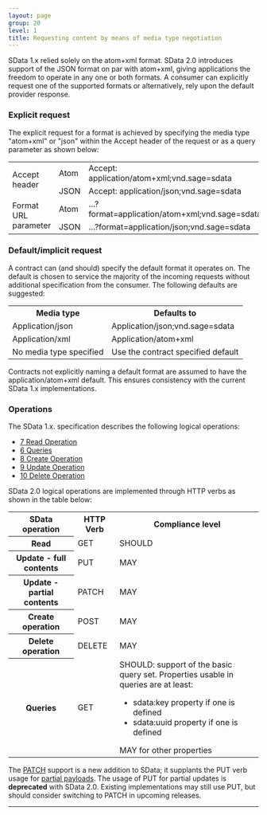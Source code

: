```yaml
---
layout: page
group: 20
level: 1
title: Requesting content by means of media type negotiation
---
```


SData 1.x relied solely on the atom+xml format. SData 2.0 introduces support of the JSON format on par 
with atom+xml, giving applications the freedom to operate in any one or both formats. A consumer can 
explicitly request one of the supported formats or alternatively, rely upon the default provider response. 

### <a name="explicit-request">Explicit request</a>

The explicit request for a format is achieved by specifying the media type "atom+xml" or "json" within 
the Accept header of the request or as a query parameter as shown below:


<table>
  <tr>
    <td rowspan="2">Accept header</td>
    <td>Atom</td>
    <td>Accept: application/atom+xml;vnd.sage=sdata</td>
  </tr>
  <tr>
    <td>JSON</td>
    <td>Accept: application/json;vnd.sage=sdata</td>
  </tr>
  <tr>
    <td rowspan="2">Format URL parameter</td>
    <td>Atom</td>
    <td>&hellip;?format=application/atom+xml;vnd.sage=sdata</td>
  </tr>
  <tr>
    <td>JSON</td>
    <td>&hellip;?format=application/json;vnd.sage=sdata</td>
  </tr>
</table>

### <a name="default-implicit-request">Default/implicit request</a>

A contract can (and should) specify the default format it operates on. The default is chosen to service the 
majority of the incoming requests without additional specification from the consumer. The following 
defaults are suggested:

<table>
    <tr>
        <th>Media type</th><th>Defaults to</th>
    </tr>
    <tr>
        <td>Application/json</td><td>Application/json;vnd.sage=sdata</td>
    </tr>
    <tr>
        <td>Application/xml</td><td>Application/atom+xml</td>
    </tr>
    <tr>
        <td>No media type specified</td><td>Use the contract specified default</td>
    </tr>
</table>


Contracts not explicitly naming a default format are assumed to have the application/atom+xml
default. This ensures consistency with the current SData 1.x implementations. 

### <a name="operations">Operations</a>

The SData 1.x. specification describes the following logical operations:

*  [7 Read Operation](../../core/0700/)
*  [6 Queries](../../core/0600/)
*  [8 Create Operation](../../core/0800/)
*  [9 Update Operation](../../core/0900/)
*  [10 Delete Operation](../../core/1000/)

SData 2.0 logical operations are implemented through HTTP verbs as shown in the table below:

<table class="left">
    <tr>
        <th>SData operation</th><th>HTTP Verb</th><th>Compliance level</th>
    </tr>
    <tr>
        <th>Read</th><td>GET</td><td>SHOULD</td>
    </tr>
    <tr>
        <th>Update - full contents</th><td>PUT</td><td>MAY</td>
    </tr>
    <tr>
        <th>Update - partial contents</th><td>PATCH</td><td>MAY</td>
    </tr>
    <tr>
        <th>Create operation</th><td>POST</td><td>MAY</td>
    </tr>
    <tr>
        <th>Delete operation</th><td>DELETE</td><td>MAY</td>
    </tr>
    <tr>
        <th style="border-bottom-color: #62ac2e;">Queries</th><td>GET</td><td>SHOULD: support of the basic query set. 
Properties usable in queries are at least:
<ul>
  <li>sdata:key property if one is defined</li>
  <li>sdata:uuid property if one is defined</li>
</ul>
MAY for other properties</td>
    </tr>
</table>


The [PATCH](http://tools.ietf.org/html/rfc5789) support is a new addition to SData; it supplants the PUT verb usage for [partial payloads](../../core/0902/ "9.2 Update Payloads"). The 
usage of PUT for partial updates is **deprecated** with SData 2.0.  Existing implementations may still use 
PUT, but should consider switching to PATCH in upcoming releases.

***